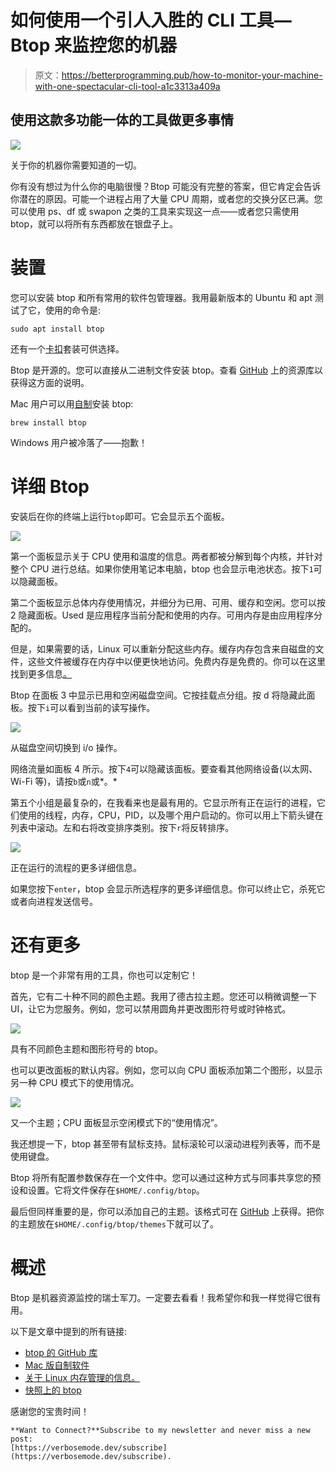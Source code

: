 # 如何使用一个引人入胜的 CLI 工具— Btop 来监控您的机器

> 原文：<https://betterprogramming.pub/how-to-monitor-your-machine-with-one-spectacular-cli-tool-a1c3313a409a>

## 使用这款多功能一体的工具做更多事情

![](img/72884786dc886a25bf1c7c6adec5db24.png)

关于你的机器你需要知道的一切。

你有没有想过为什么你的电脑很慢？Btop 可能没有完整的答案，但它肯定会告诉你潜在的原因。可能一个进程占用了大量 CPU 周期，或者您的交换分区已满。您可以使用 ps、df 或 swapon 之类的工具来实现这一点——或者您只需使用 btop，就可以将所有东西都放在银盘子上。

# 装置

您可以安装 btop 和所有常用的软件包管理器。我用最新版本的 Ubuntu 和 apt 测试了它，使用的命令是:

```
sudo apt install btop
```

还有一个[卡扣](https://snapcraft.io/btop)套装可供选择。

Btop 是开源的。您可以直接从二进制文件安装 btop。查看 [GitHub](https://github.com/aristocratos/btop#installation) 上的资源库以获得这方面的说明。

Mac 用户可以用[自制](https://brew.sh/)安装 btop:

```
brew install btop
```

Windows 用户被冷落了——抱歉！

# 详细 Btop

安装后在你的终端上运行`btop`即可。它会显示五个面板。

![](img/89163c68f9c4eb96d03036478bdb638e.png)

第一个面板显示关于 CPU 使用和温度的信息。两者都被分解到每个内核，并针对整个 CPU 进行总结。如果你使用笔记本电脑，btop 也会显示电池状态。按下`1`可以隐藏面板。

第二个面板显示总体内存使用情况，并细分为已用、可用、缓存和空闲。您可以按 2 隐藏面板。Used 是应用程序当前分配和使用的内存。可用内存是由应用程序分配的。

但是，如果需要的话，Linux 可以重新分配这些内存。缓存内存包含来自磁盘的文件，这些文件被缓存在内存中以便更快地访问。免费内存是免费的。你可以在这里找到更多信息[。](https://www.linuxatemyram.com/)

Btop 在面板 3 中显示已用和空闲磁盘空间。它按挂载点分组。按 d 将隐藏此面板。按下`i`可以看到当前的读写操作。

![](img/468e5c2a71ded208cff0fb2bf1c7c219.png)

从磁盘空间切换到 i/o 操作。

网络流量如面板 4 所示。按下`4`可以隐藏该面板。要查看其他网络设备(以太网、Wi-Fi 等)，请按`b`或`n`或*。*

第五个小组是最复杂的，在我看来也是最有用的。它显示所有正在运行的进程，它们使用的线程，内存，CPU，PID，以及哪个用户启动的。你可以用上下箭头键在列表中滚动。左和右将改变排序类别。按下`r`将反转排序。

![](img/3215c8f49803dafad65cc2abc958e15e.png)

正在运行的流程的更多详细信息。

如果您按下`enter`，btop 会显示所选程序的更多详细信息。你可以终止它，杀死它或者向进程发送信号。

# 还有更多

btop 是一个非常有用的工具，你也可以定制它！

首先，它有二十种不同的颜色主题。我用了德古拉主题。您还可以稍微调整一下 UI，让它为您服务。例如，您可以禁用圆角并更改图形符号或时钟格式。

![](img/4b17283c32bc0529bc53deadfe0fb6f5.png)

具有不同颜色主题和图形符号的 btop。

也可以更改面板的默认内容。例如，您可以向 CPU 面板添加第二个图形，以显示另一种 CPU 模式下的使用情况。

![](img/e789e61bc66d5e699969e37952696036.png)

又一个主题；CPU 面板显示空闲模式下的“使用情况”。

我还想提一下，btop 甚至带有鼠标支持。鼠标滚轮可以滚动进程列表等，而不是使用键盘。

Btop 将所有配置参数保存在一个文件中。您可以通过这种方式与同事共享您的预设和设置。它将文件保存在`$HOME/.config/btop`。

最后但同样重要的是，你可以添加自己的主题。该格式可在 [GitHub](https://github.com/aristocratos/btop/tree/main/themes) 上获得。把你的主题放在`$HOME/.config/btop/themes`下就可以了。

# 概述

Btop 是机器资源监控的瑞士军刀。一定要去看看！我希望你和我一样觉得它很有用。

以下是文章中提到的所有链接:

*   [btop 的 GitHub 库](https://github.com/aristocratos/btop#installation)
*   [Mac 版自制软件](https://brew.sh/)
*   [关于 Linux 内存管理的信息。](https://www.linuxatemyram.com/)
*   [快照上的 btop](https://snapcraft.io/btop)

感谢您的宝贵时间！

```
**Want to Connect?**Subscribe to my newsletter and never miss a new post:
[https://verbosemode.dev/subscribe](https://verbosemode.dev/subscribe).
```